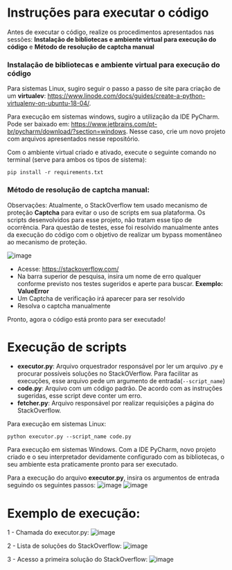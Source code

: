 # Instruções para executar o código

Antes de executar o código, realize os procedimentos apresentados nas sessões: **Instalação de bibliotecas e ambiente virtual para execução do código** e **Método de resolução de captcha manual**

### Instalação de bibliotecas e ambiente virtual para execução do código
Para sistemas Linux, sugiro seguir o passo a passo de site para criação de um **virtualev**: https://www.linode.com/docs/guides/create-a-python-virtualenv-on-ubuntu-18-04/.

Para execução em sistemas windows, sugiro a utilização da IDE PyCharm. Pode ser baixado em: https://www.jetbrains.com/pt-br/pycharm/download/?section=windows. Nesse caso, crie um novo projeto com arquivos apresentados nesse repositório.

Com o ambiente virtual criado e ativado, execute o seguinte comando no terminal (serve para ambos os tipos de sistema):

```console
pip install -r requirements.txt
```
### Método de resolução de captcha manual:
Observações: Atualmente, o StackOverflow tem usado mecanismo de proteção **Captcha** para evitar o uso de scripts em sua plataforma. Os scripts desenvolvidos para esse projeto, não tratam esse tipo de ocorrência. Para questão de testes, esse foi resolvido manualmente antes da execução do código com o objetivo de realizar um bypass momentâneo ao mecanismo de proteção.

![image](https://github.com/vininaka/stackoverflow_request/assets/66442324/b6985caf-a5f0-4b53-88fe-71142e6f336a)

* Acesse: https://stackoverflow.com/
* Na barra superior de pesquisa, insira um nome de erro qualquer conforme previsto nos testes sugeridos e aperte para buscar. **Exemplo: ValueError**
* Um Captcha de verificação irá aparecer para ser resolvido
* Resolva o captcha manualmente

 Pronto, agora o código está pronto para ser executado!

# Execução de scripts
* **executor.py**: Arquivo orquestrador responsável por ler um arquivo .py e procurar possíveis soluções no StackOVerflow. Para facilitar as execuções, esse arquivo pede um argumento de entrada(```--script_name```)
* **code.py**: Arquivo com um código padrão. De acordo com as instruções sugeridas, esse script deve conter um erro.
* **fetcher.py**: Arquivo responsável por realizar requisições a página do StackOverflow.

Para execução em sistemas Linux:
```console
python executor.py --script_name code.py
```
Para execução em sistemas Windows. Com a IDE PyCharm, novo projeto criado e o seu interpretador devidamente configurado com as bibliotecas, o seu ambiente esta praticamente pronto para ser executado.

Para a execução do arquivo **executor.py**, insira os argumentos de entrada seguindo os seguintes passos:
![image](https://github.com/vininaka/stackoverflow_request/assets/66442324/270ecf89-ec92-403b-8a9a-9a1086d1b729)
![image](https://github.com/vininaka/stackoverflow_request/assets/66442324/e4511f85-2137-4671-9e8c-a96932de7281)

# Exemplo de execução:
1 - Chamada do executor.py:
![image](https://github.com/vininaka/stackoverflow_request/assets/66442324/069cc903-bd2d-4497-b797-7f4f8ae875fb)

2 - Lista de soluções do StackOverflow:
![image](https://github.com/vininaka/stackoverflow_request/assets/66442324/dbd8161b-06bb-485b-934a-aa50cdf3a70d)

3 - Acesso a primeira solução do StackOverflow:
![image](https://github.com/vininaka/stackoverflow_request/assets/66442324/499bc030-a5ab-4fc4-8b4c-4c879339bd23)

